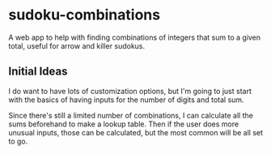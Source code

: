 # sudoku-combinations
A web app to help with finding combinations of integers that sum to a given total, useful for arrow and killer sudokus.

## Initial Ideas

I do want to have lots of customization options, but I'm going to just start with the basics of having inputs for the number of digits and total sum.

Since there's still a limited number of combinations, I can calculate all the sums beforehand to make a lookup table. Then if the user does more unusual inputs, those can be calculated, but the most common will be all set to go.
